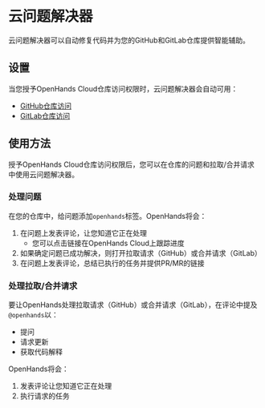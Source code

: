 # 云问题解决器

云问题解决器可以自动修复代码并为您的GitHub和GitLab仓库提供智能辅助。

## 设置

当您授予OpenHands Cloud仓库访问权限时，云问题解决器会自动可用：
- [GitHub仓库访问](./github-installation#adding-repository-access)
- [GitLab仓库访问](./gitlab-installation#adding-repository-access)

## 使用方法

授予OpenHands Cloud仓库访问权限后，您可以在仓库的问题和拉取/合并请求中使用云问题解决器。

### 处理问题

在您的仓库中，给问题添加`openhands`标签。OpenHands将会：
1. 在问题上发表评论，让您知道它正在处理
   - 您可以点击链接在OpenHands Cloud上跟踪进度
2. 如果确定问题已成功解决，则打开拉取请求（GitHub）或合并请求（GitLab）
3. 在问题上发表评论，总结已执行的任务并提供PR/MR的链接

### 处理拉取/合并请求

要让OpenHands处理拉取请求（GitHub）或合并请求（GitLab），在评论中提及`@openhands`以：
- 提问
- 请求更新
- 获取代码解释

OpenHands将会：
1. 发表评论让您知道它正在处理
2. 执行请求的任务
